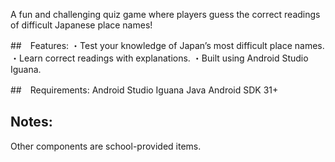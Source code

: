 A fun and challenging quiz game where players guess the correct readings of difficult Japanese place names!


##　Features:
・Test your knowledge of Japan’s most difficult place names.
・Learn correct readings with explanations.
・Built using Android Studio Iguana.

##　Requirements:
Android Studio Iguana
Java
Android SDK 31+

## Notes:
Other components are school-provided items.